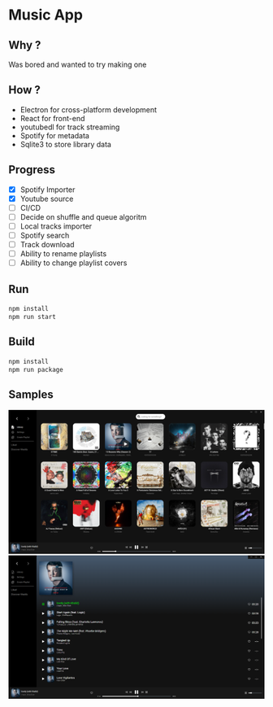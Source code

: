 # Music App

## Why ?

Was bored and wanted to try making one

## How ?

- Electron for cross-platform development
- React for front-end
- youtubedl for track streaming
- Spotify for metadata
- Sqlite3 to store library data

## Progress

- [x] Spotify Importer
- [x] Youtube source
- [ ] CI/CD
- [ ] Decide on shuffle and queue algoritm
- [ ] Local tracks importer
- [ ] Spotify search
- [ ] Track download
- [ ] Ability to rename playlists
- [ ] Ability to change playlist covers

## Run

```
npm install
npm run start
```

## Build

```
npm install
npm run package
```

## Samples

<img src="./.github/sample-01.png" />
<img src="./.github/sample-02.png" />
